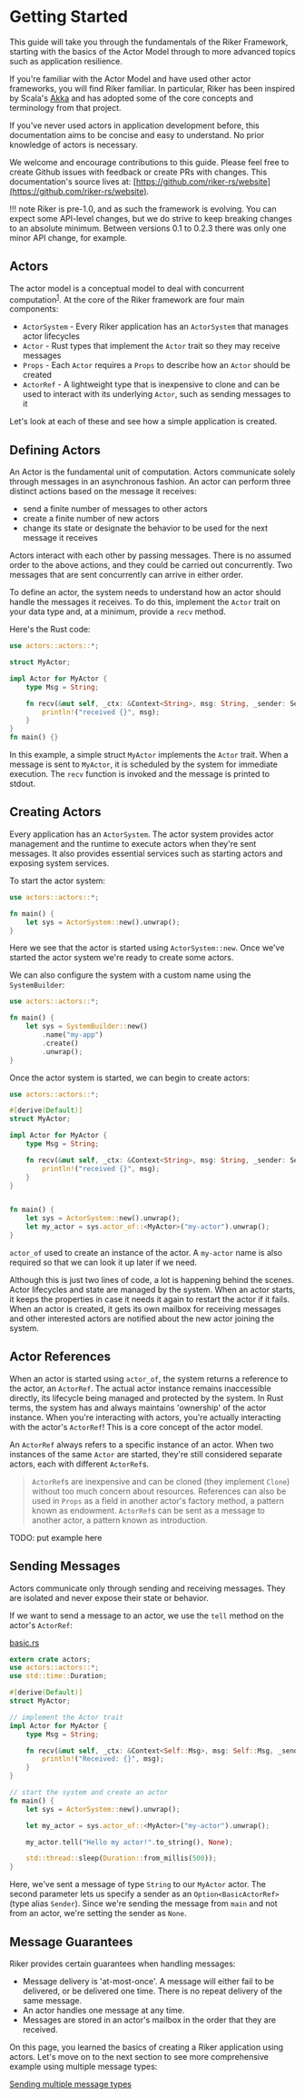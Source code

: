 # Getting Started

This guide will take you through the fundamentals of the Riker Framework, starting with the basics of the Actor Model through to more advanced topics such as application resilience.

If you're familiar with the Actor Model and have used other actor frameworks, you will find Riker familiar. In particular, Riker has been inspired by Scala's [Akka](https://akka.io) and has adopted some of the core concepts and terminology from that project.

If you've never used actors in application development before, this documentation aims to be concise and easy to understand. No prior knowledge of actors is necessary.

We welcome and encourage contributions to this guide. Please feel free to create Github issues with feedback or create PRs with changes. This documentation's source lives at: [https://github.com/riker-rs/website](https://github.com/riker-rs/website).

<!-- prettier-ignore-start -->
!!! note
    Riker is pre-1.0, and as such the framework is evolving. You can expect some API-level changes,
    but we do strive to keep breaking changes to an absolute minimum. Between versions 0.1 to 0.2.3
    there was only one minor API change, for example.
<!-- prettier-ignore-end -->

## Actors

The actor model is a conceptual model to deal with concurrent computation<sup>[1]</sup>. At the core of the Riker framework are four main components:

- `ActorSystem` - Every Riker application has an `ActorSystem` that manages actor lifecycles
- `Actor` - Rust types that implement the `Actor` trait so they may receive messages
- `Props` - Each `Actor` requires a `Props` to describe how an `Actor` should be created
- `ActorRef` - A lightweight type that is inexpensive to clone and can be used to interact with its underlying `Actor`, such as sending messages to it

Let's look at each of these and see how a simple application is created.

## Defining Actors

An Actor is the fundamental unit of computation. Actors communicate solely through messages in an asynchronous fashion. An actor can perform three distinct actions based on the message it receives:

- send a finite number of messages to other actors
- create a finite number of new actors
- change its state or designate the behavior to be used for the next message it receives

Actors interact with each other by passing messages. There is no assumed order to the above actions, and they could be carried out concurrently. Two messages that are sent concurrently can arrive in either order.

To define an actor, the system needs to understand how an actor should handle the messages it receives. To do this, implement the `Actor` trait on your data type and, at a minimum, provide a `recv` method.

Here's the Rust code:

```rust
use actors::actors::*;

struct MyActor;

impl Actor for MyActor {
    type Msg = String;

    fn recv(&mut self, _ctx: &Context<String>, msg: String, _sender: Sender) {
        println!("received {}", msg);
    }
}
fn main() {}
```

In this example, a simple struct `MyActor` implements the `Actor` trait. When a message is sent to `MyActor`, it is scheduled by the system for immediate execution. The `recv` function is invoked and the message is printed to stdout.

## Creating Actors

Every application has an `ActorSystem`. The actor system provides actor management and the runtime to execute actors when they're sent messages. It also provides essential services such as starting actors and exposing system services.

To start the actor system:

```rust
use actors::actors::*;

fn main() {
    let sys = ActorSystem::new().unwrap();
}
```

Here we see that the actor is started using `ActorSystem::new`.
Once we've started the actor system we're ready to create some actors.

We can also configure the system with a custom name using the `SystemBuilder`:

```rust
use actors::actors::*;

fn main() {
    let sys = SystemBuilder::new()
        .name("my-app")
        .create()
        .unwrap();
}
```

Once the actor system is started, we can begin to create actors:

```rust
use actors::actors::*;

#[derive(Default)]
struct MyActor;

impl Actor for MyActor {
    type Msg = String;

    fn recv(&mut self, _ctx: &Context<String>, msg: String, _sender: Sender) {
        println!("received {}", msg);
    }
}


fn main() {
    let sys = ActorSystem::new().unwrap();
    let my_actor = sys.actor_of::<MyActor>("my-actor").unwrap();
}
```

`actor_of` used to create an instance of the actor. A `my-actor` name is also required so that
we can look it up later if we need.

Although this is just two lines of code, a lot is happening behind the scenes.
Actor lifecycles and state are managed by the system.
When an actor starts, it keeps the properties in case it needs it again to restart the actor if it fails.
When an actor is created, it gets its own mailbox for receiving messages and other interested actors are notified about
the new actor joining the system.

## Actor References

When an actor is started using `actor_of`, the system returns a reference to the actor, an `ActorRef`. The actual actor instance remains inaccessible directly, its lifecycle being managed and protected by the system. In Rust terms, the system has and always maintains 'ownership' of the actor instance. When you're interacting with actors, you're actually interacting with the actor's `ActorRef`! This is a core concept of the actor model.

An `ActorRef` always refers to a specific instance of an actor. When two instances of the same `Actor` are started, they're still considered separate actors, each with different `ActorRef`s.

> `ActorRef`s are inexpensive and can be cloned (they implement `Clone`) without too much concern about resources.
> References can also be used in `Props` as a field in another actor's factory method, a pattern known as endowment.
> `ActorRef`s can be sent as a message to another actor, a pattern known as introduction.

TODO: put example here

## Sending Messages

Actors communicate only through sending and receiving messages. They are isolated and never expose their state or behavior.

If we want to send a message to an actor, we use the `tell` method on the actor's `ActorRef`:

[basic.rs](https://github.com/actors-rs/actors.rs/blob/master/examples/basic.rs)

```rust
extern crate actors;
use actors::actors::*;
use std::time::Duration;

#[derive(Default)]
struct MyActor;

// implement the Actor trait
impl Actor for MyActor {
    type Msg = String;

    fn recv(&mut self, _ctx: &Context<Self::Msg>, msg: Self::Msg, _sender: Sender) {
        println!("Received: {}", msg);
    }
}

// start the system and create an actor
fn main() {
    let sys = ActorSystem::new().unwrap();

    let my_actor = sys.actor_of::<MyActor>("my-actor").unwrap();

    my_actor.tell("Hello my actor!".to_string(), None);

    std::thread::sleep(Duration::from_millis(500));
}
```

Here, we've sent a message of type `String` to our `MyActor` actor.
The second parameter lets us specify a sender as an `Option<BasicActorRef>` (type alias `Sender`).
Since we're sending the message from `main` and not from an actor, we're setting the sender as `None`.

## Message Guarantees

Riker provides certain guarantees when handling messages:

- Message delivery is 'at-most-once'. A message will either fail to be delivered, or be delivered one time.
  There is no repeat delivery of the same message.
- An actor handles one message at any time.
- Messages are stored in an actor's mailbox in the order that they are received.

On this page, you learned the basics of creating a Riker application using actors.
Let's move on to the next section to see more comprehensive example using multiple message types:

[Sending multiple message types](messaging.md)

[1]: https://en.wikipedia.org/wiki/Actor_model
